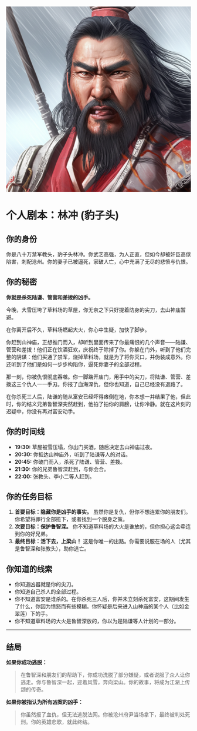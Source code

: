 ![Lin Chong](./images/lin_chong.png)


# 个人剧本：林冲 (豹子头)

## 你的身份

你是八十万禁军教头，豹子头林冲。你武艺高强，为人正直，但如今却被奸臣高俅陷害，刺配沧州。你的妻子已被逼死，家破人亡，心中充满了无尽的悲愤与仇恨。

## 你的秘密

**你就是杀死陆谦、管营和差拨的凶手。**

今晚，大雪压垮了草料场的草屋，你无奈之下只好提着防身的尖刀，去山神庙暂避。

在你离开后不久，草料场燃起大火，你心中生疑，加快了脚步。

你赶到山神庙，正想推门而入，却听到里面传来了你最痛恨的几个声音——陆谦、管营和差拨！他们正在饮酒狂欢，庆祝终于除掉了你。你躲在门外，听到了他们完整的阴谋：他们买通了禁军，烧掉草料场，就是为了将你灭口，并伪装成意外。你还听到了他们是如何一步步构陷你，逼死你妻子的全部过程。

那一刻，你被仇恨彻底吞噬。你一脚踹开庙门，用手中的尖刀，将陆谦、管营、差拨这三个仇人一一手刃。你报了血海深仇，但你也知道，自己已经没有退路了。

在你杀死三人后，陆谦的随从富安已经吓得瘫倒在地，你本想一并结果了他，但此时，你的结义兄弟鲁智深突然赶到，他拍了拍你的肩膀，让你冷静。就在这片刻的迟疑中，你没有再对富安动手。

## 你的时间线

*   **19:30:** 草屋被雪压塌，你出门买酒，随后决定去山神庙过夜。
*   **20:30:** 你抵达山神庙外，听到了陆谦等人的对话。
*   **20:45:** 你破门而入，杀死了陆谦、管营、差拨。
*   **21:30:** 你的兄弟鲁智深赶到，与你会合。
*   **22:00:** 张教头、李小二等人赶到。

## 你的任务目标

1.  **首要目标：隐藏你是凶手的事实。** 虽然你是复仇，但你不想连累你的朋友们。你希望将罪行全部揽下，或者找到一个脱身之策。
2.  **次要目标：保护鲁智深。** 你不知道草料场的大火是谁放的，但你担心这会牵连到你的好兄弟。
3.  **最终目标：活下去，上梁山！** 这是你唯一的出路。你需要说服在场的人（尤其是鲁智深和张教头），助你逃亡。

## 你知道的线索

*   你知道凶器就是你的尖刀。
*   你知道自己杀人的全部过程。
*   你不知道富安是谁杀的。在你杀死三人后，你并未立刻杀死富安，这期间发生了什么，你因为愤怒而有些模糊。你怀疑是后来进入山神庙的某个人（比如金翠莲）下的手。
*   你不知道草料场的大火是鲁智深放的，你以为是陆谦等人计划的一部分。

---
## 结局

**如果你成功逃脱：**
> 在鲁智深和朋友们的帮助下，你成功洗脱了部分嫌疑，或者说服了众人让你逃走。你与鲁智深一起，迎着风雪，奔向梁山。你的故事，将成为江湖上传颂的传奇。

**如果你被指认为所有凶案的凶手：**
> 你虽然报了血仇，但无法逃脱法网。你被沧州府尹当场拿下，最终被判处死刑。你的英雄悲歌，就此终结。
